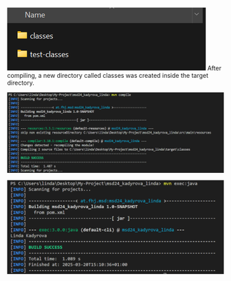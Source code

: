 ![ex3_1](resources/images/ex3_1.png)
After compiling, a new directory called classes was created inside the target directory.

![ex3_2](resources/images/ex3_2.png)

![ex3_3](resources/images/ex3_3.png)